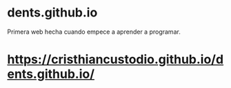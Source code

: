 # dents.github.io
Primera web hecha cuando empece a aprender a programar.

# https://cristhiancustodio.github.io/dents.github.io/
